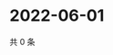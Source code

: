 # 2022-06-01

共 0 条

<!-- BEGIN WEIBO -->
<!-- 最后更新时间 Wed Jun 01 2022 06:01:16 GMT+0800 (China Standard Time) -->

<!-- END WEIBO -->
